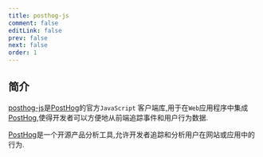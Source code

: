 ```yaml
---
title: posthog-js
comment: false
editLink: false
prev: false
next: false
order: 1
---
```


## 简介

[posthog-js](https://www.npmjs.com/package/posthog-js)是[PostHog](https://posthog.com/)的官方`JavaScript`
客户端库,用于在`Web`应用程序中集成[PostHog](https://posthog.com/),使得开发者可以方便地从前端追踪事件和用户行为数据.

[PostHog](https://posthog.com/)是一个开源产品分析工具,允许开发者追踪和分析用户在网站或应用中的行为.

